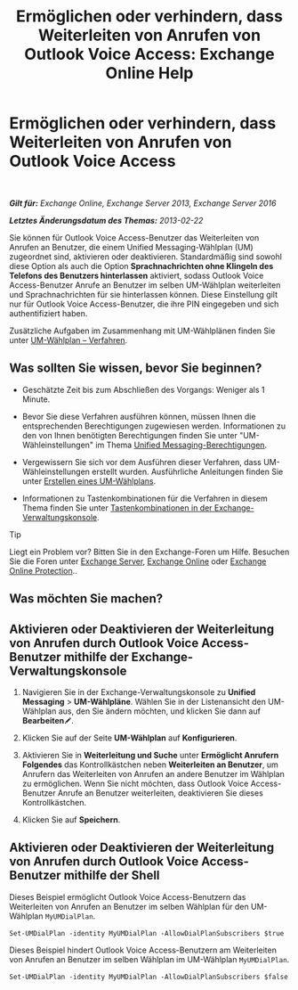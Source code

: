 ﻿---
title: 'Ermöglichen oder verhindern, dass Weiterleiten von Anrufen von Outlook Voice Access: Exchange Online Help'
TOCTitle: Ermöglichen oder verhindern, dass Weiterleiten von Anrufen von Outlook Voice Access
ms:assetid: b80c57f1-394c-4608-8ad3-52a3e6d697db
ms:mtpsurl: https://technet.microsoft.com/de-de/library/Ee423554(v=EXCHG.150)
ms:contentKeyID: 52062772
ms.date: 05/23/2018
mtps_version: v=EXCHG.150
ms.translationtype: MT
---

# Ermöglichen oder verhindern, dass Weiterleiten von Anrufen von Outlook Voice Access

 

_**Gilt für:** Exchange Online, Exchange Server 2013, Exchange Server 2016_

_**Letztes Änderungsdatum des Themas:** 2013-02-22_

Sie können für Outlook Voice Access-Benutzer das Weiterleiten von Anrufen an Benutzer, die einem Unified Messaging-Wählplan (UM) zugeordnet sind, aktivieren oder deaktivieren. Standardmäßig sind sowohl diese Option als auch die Option **Sprachnachrichten ohne Klingeln des Telefons des Benutzers hinterlassen** aktiviert, sodass Outlook Voice Access-Benutzer Anrufe an Benutzer im selben UM-Wählplan weiterleiten und Sprachnachrichten für sie hinterlassen können. Diese Einstellung gilt nur für Outlook Voice Access-Benutzer, die ihre PIN eingegeben und sich authentifiziert haben.

Zusätzliche Aufgaben im Zusammenhang mit UM-Wählplänen finden Sie unter [UM-Wählplan – Verfahren](um-dial-plan-procedures-exchange-2013-help.md).

## Was sollten Sie wissen, bevor Sie beginnen?

  - Geschätzte Zeit bis zum Abschließen des Vorgangs: Weniger als 1 Minute.

  - Bevor Sie diese Verfahren ausführen können, müssen Ihnen die entsprechenden Berechtigungen zugewiesen werden. Informationen zu den von Ihnen benötigten Berechtigungen finden Sie unter "UM-Wähleinstellungen" im Thema [Unified Messaging-Berechtigungen](unified-messaging-permissions-exchange-2013-help.md).

  - Vergewissern Sie sich vor dem Ausführen dieser Verfahren, dass UM-Wähleinstellungen erstellt wurden. Ausführliche Anleitungen finden Sie unter [Erstellen eines UM-Wählplans](create-a-um-dial-plan-exchange-2013-help.md).

  - Informationen zu Tastenkombinationen für die Verfahren in diesem Thema finden Sie unter [Tastenkombinationen in der Exchange-Verwaltungskonsole](keyboard-shortcuts-in-the-exchange-admin-center-exchange-online-protection-help.md).


> [!TIP]
> Liegt ein Problem vor? Bitten Sie in den Exchange-Foren um Hilfe. Besuchen Sie die Foren unter <A href="https://go.microsoft.com/fwlink/p/?linkid=60612">Exchange Server</A>, <A href="https://go.microsoft.com/fwlink/p/?linkid=267542">Exchange Online</A> oder <A href="https://go.microsoft.com/fwlink/p/?linkid=285351">Exchange Online Protection</A>..



## Was möchten Sie machen?

## Aktivieren oder Deaktivieren der Weiterleitung von Anrufen durch Outlook Voice Access-Benutzer mithilfe der Exchange-Verwaltungskonsole

1.  Navigieren Sie in der Exchange-Verwaltungskonsole zu **Unified Messaging** \> **UM-Wählpläne**. Wählen Sie in der Listenansicht den UM-Wählplan aus, den Sie ändern möchten, und klicken Sie dann auf **Bearbeiten**![Bearbeitungssymbol](images/Bb124582.6f53ccb2-1f13-4c02-bea0-30690e6ea71d(EXCHG.150).gif "Bearbeitungssymbol").

2.  Klicken Sie auf der Seite **UM-Wählplan** auf **Konfigurieren**.

3.  Aktivieren Sie in **Weiterleitung und Suche** unter **Ermöglicht Anrufern Folgendes** das Kontrollkästchen neben **Weiterleiten an Benutzer**, um Anrufern das Weiterleiten von Anrufen an andere Benutzer im Wählplan zu ermöglichen. Wenn Sie nicht möchten, dass Outlook Voice Access-Benutzer Anrufe an Benutzer weiterleiten, deaktivieren Sie dieses Kontrollkästchen.

4.  Klicken Sie auf **Speichern**.

## Aktivieren oder Deaktivieren der Weiterleitung von Anrufen durch Outlook Voice Access-Benutzer mithilfe der Shell

Dieses Beispiel ermöglicht Outlook Voice Access-Benutzern das Weiterleiten von Anrufen an Benutzer im selben Wählplan für den UM-Wählplan `MyUMDialPlan`.

    Set-UMDialPlan -identity MyUMDialPlan -AllowDialPlanSubscribers $true

Dieses Beispiel hindert Outlook Voice Access-Benutzern am Weiterleiten von Anrufen an Benutzer im selben Wählplan im UM-Wählplan `MyUMDialPlan`.

    Set-UMDialPlan -identity MyUMDialPlan -AllowDialPlanSubscribers $false

